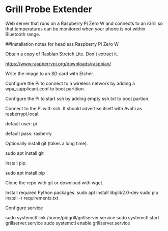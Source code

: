 # Grill Probe Extender

Web server that runs on a Raspberry Pi Zero W and connects to an iGrill so that
temperatures can be monitored when your phone is not within Bluetooth range.

##Installation notes for headless Raspberry Pi Zero W

Obtain a copy of Rasbian Stretch Lite. Don't extract it.

https://www.raspberrypi.org/downloads/raspbian/

Write the image to an SD card with Etcher.

Configure the Pi to connect to a wireless network by adding a wpa_supplicant.conf to boot partition.

Configure the Pi to start ssh by adding empty ssh.txt to boot partion.

Connect to the Pi with ssh. It should advertise itself with Avahi as rasberrypi.local.

default user: pi

default pass: rasberry

Optionally install git (takes a long time).

sudo apt install git

Install pip.

sudo apt install pip

Clone the repo with git or download with wget.

Install required Python packages.
sudo apt install libglib2.0-dev
sudo pip install -r requirements.txt

Configure service

sudo systemctl link /home/pi/igrill/grillserver.service
sudo systemctl start grillserver.service
sudo systemctl enable grillserver.service





